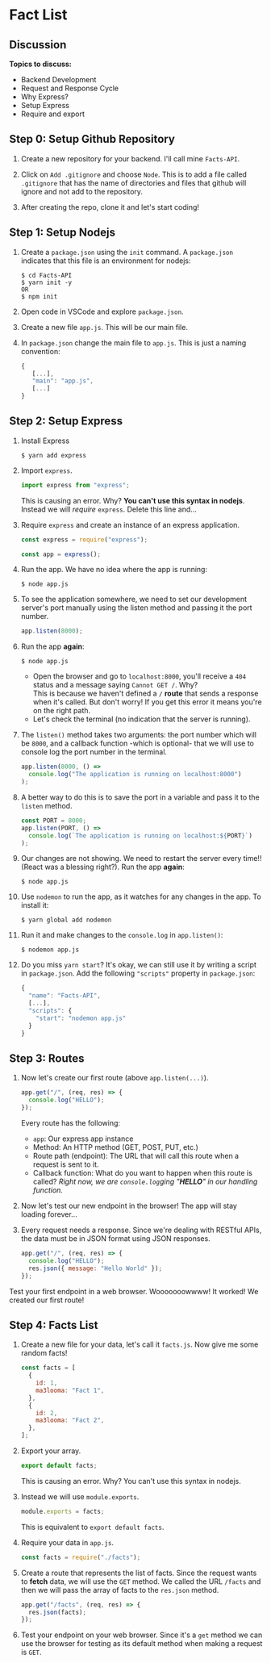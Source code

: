 # Fact List

## Discussion

**Topics to discuss:**

- Backend Development
- Request and Response Cycle
- Why Express?
- Setup Express
- Require and export

## Step 0: Setup Github Repository

1. Create a new repository for your backend. I'll call mine `Facts-API`.

2. Click on `Add .gitignore` and choose `Node`. This is to add a file called `.gitignore` that has the name of directories and files that github will ignore and not add to the repository.

3. After creating the repo, clone it and let's start coding!

## Step 1: Setup Nodejs

1. Create a `package.json` using the `init` command. A `package.json` indicates that this file is an environment for nodejs:

   ```shell
   $ cd Facts-API
   $ yarn init -y
   OR
   $ npm init
   ```

2. Open code in VSCode and explore `package.json`.

3. Create a new file `app.js`. This will be our main file.

4. In `package.json` change the main file to `app.js`. This is just a naming convention:

   ```javascript
   {
      [...],
      "main": "app.js",
      [...]
   }
   ```

## Step 2: Setup Express

1. Install Express

   ```shell
   $ yarn add express
   ```

2. Import `express`.

   ```javascript
   import express from "express";
   ```

   This is causing an error. Why? **You can't use this syntax in nodejs**. Instead we will _require_ `express`. Delete this line and...

3. Require `express` and create an instance of an express application.

   ```javascript
   const express = require("express");

   const app = express();
   ```

4. Run the app. We have no idea where the app is running:

   ```shell
   $ node app.js
   ```

5. To see the application somewhere, we need to set our development server's port manually using the listen method and passing it the port number.

   ```javascript
   app.listen(8000);
   ```

6. Run the app **again**:

   ```shell
   $ node app.js
   ```

   - Open the browser and go to `localhost:8000`, you'll receive a `404` status and a message saying `Cannot GET /`. Why?\
     This is because we haven't defined a `/` **route** that sends a response when it's called. But don't worry! If you get this error it means you're on the right path.
   - Let's check the terminal (no indication that the server is running).

7. The `listen()` method takes two arguments: the port number which will be `8000`, and a callback function -which is optional- that we will use to console log the port number in the terminal.

   ```javascript
   app.listen(8000, () =>
     console.log("The application is running on localhost:8000")
   );
   ```

8. A better way to do this is to save the port in a variable and pass it to the `listen` method.

   ```javascript
   const PORT = 8000;
   app.listen(PORT, () =>
     console.log(`The application is running on localhost:${PORT}`)
   );
   ```

9. Our changes are not showing. We need to restart the server every time!! (React was a blessing right?). Run the app **again**:

   ```shell
   $ node app.js
   ```

10. Use `nodemon` to run the app, as it watches for any changes in the app. To install it:

    ```shell
    $ yarn global add nodemon
    ```

11. Run it and make changes to the `console.log` in `app.listen()`:

    ```shell
    $ nodemon app.js
    ```

12. Do you miss `yarn start`? It's okay, we can still use it by writing a script in `package.json`. Add the following `"scripts"` property in `package.json`:

    ```javascript
    {
      "name": "Facts-API",
      [...],
      "scripts": {
        "start": "nodemon app.js"
      }
    }
    ```

## Step 3: Routes

1. Now let's create our first route (above `app.listen(...)`).

   ```javascript
   app.get("/", (req, res) => {
     console.log("HELLO");
   });
   ```

   Every route has the following:

   - `app`: Our express app instance
   - Method: An HTTP method (GET, POST, PUT, etc.)
   - Route path (endpoint): The URL that will call this route when a request is sent to it.
   - Callback function: What do you want to happen when this route is called? _Right now, we are `console.log`ging "**HELLO**" in our handling function._

2. Now let's test our new endpoint in the browser! The app will stay loading forever...

3. Every request needs a response. Since we're dealing with RESTful APIs, the data must be in JSON format using JSON responses.

   ```javascript
   app.get("/", (req, res) => {
     console.log("HELLO");
     res.json({ message: "Hello World" });
   });
   ```

Test your first endpoint in a web browser. Wooooooowwww! It worked! We created our first route!

## Step 4: Facts List

1. Create a new file for your data, let's call it `facts.js`. Now give me some random facts!

   ```javascript
   const facts = [
     {
       id: 1,
       ma3looma: "Fact 1",
     },
     {
       id: 2,
       ma3looma: "Fact 2",
     },
   ];
   ```

2. Export your array.

   ```js
   export default facts;
   ```

   This is causing an error. Why? You can't use this syntax in nodejs.

3. Instead we will use `module.exports`.

   ```js
   module.exports = facts;
   ```

   This is equivalent to `export default facts`.

4. Require your data in `app.js`.

   ```javascript
   const facts = require("./facts");
   ```

5. Create a route that represents the list of facts. Since the request wants to **fetch** data, we will use the `GET` method. We called the URL `/facts` and then we will pass the array of facts to the `res.json` method.

   ```javascript
   app.get("/facts", (req, res) => {
     res.json(facts);
   });
   ```

6. Test your endpoint on your web browser. Since it's a `get` method we can use the browser for testing as its default method when making a request is `GET`.

